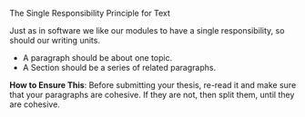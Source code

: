 The Single Responsibility Principle for Text

Just as in software we like our modules to have a single responsibility, so should our writing units.

* A paragraph should be about one topic.
* A Section should be a series of related paragraphs.

**How to Ensure This**: Before submitting your thesis, re-read it and make sure that your paragraphs are cohesive. If they are not, then split them, until they are cohesive.

